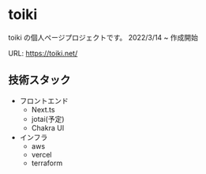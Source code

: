 # toiki

toiki の個人ページプロジェクトです。
2022/3/14 ~ 作成開始

URL: https://toiki.net/

## 技術スタック

- フロントエンド
  - Next.ts
  - jotai(予定)
  - Chakra UI
- インフラ
  - aws
  - vercel
  - terraform
